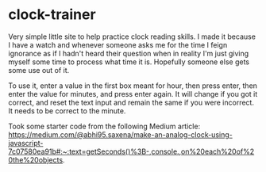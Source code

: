 # clock-trainer
Very simple little site to help practice clock reading skills. I made it because I have a watch and whenever someone asks me for the time I
feign ignorance as if I hadn't heard their question when in reality I'm just giving myself some time to process what time it is. Hopefully
someone else gets some use out of it.

To use it, enter a value in the first box meant for hour, then press enter, then enter the value for minutes, and press enter again.
It will change if you got it correct, and reset the text input and remain the same if you were incorrect. It needs to be correct to the minute.

Took some starter code from the following Medium article: https://medium.com/@abhi95.saxena/make-an-analog-clock-using-javascript-7c07580ea91b#:~:text=getSeconds()%3B-,console.,on%20each%20of%20the%20objects.
